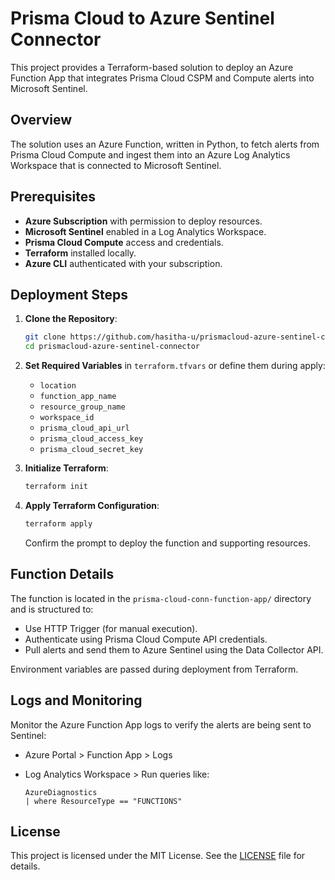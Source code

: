 # Prisma Cloud to Azure Sentinel Connector

This project provides a Terraform-based solution to deploy an Azure Function App that integrates Prisma Cloud CSPM and Compute alerts into Microsoft Sentinel.

## Overview

The solution uses an Azure Function, written in Python, to fetch alerts from Prisma Cloud Compute and ingest them into an Azure Log Analytics Workspace that is connected to Microsoft Sentinel.

## Prerequisites

- **Azure Subscription** with permission to deploy resources.
- **Microsoft Sentinel** enabled in a Log Analytics Workspace.
- **Prisma Cloud Compute** access and credentials.
- **Terraform** installed locally.
- **Azure CLI** authenticated with your subscription.

## Deployment Steps

1. **Clone the Repository**:

    ```bash
    git clone https://github.com/hasitha-u/prismacloud-azure-sentinel-connector.git
    cd prismacloud-azure-sentinel-connector
    ```

2. **Set Required Variables** in `terraform.tfvars` or define them during apply:
    - `location`
    - `function_app_name`
    - `resource_group_name`
    - `workspace_id`
    - `prisma_cloud_api_url`
    - `prisma_cloud_access_key`
    - `prisma_cloud_secret_key`

3. **Initialize Terraform**:

    ```bash
    terraform init
    ```

4. **Apply Terraform Configuration**:

    ```bash
    terraform apply
    ```

    Confirm the prompt to deploy the function and supporting resources.

## Function Details

The function is located in the `prisma-cloud-conn-function-app/` directory and is structured to:

- Use HTTP Trigger (for manual execution).
- Authenticate using Prisma Cloud Compute API credentials.
- Pull alerts and send them to Azure Sentinel using the Data Collector API.

Environment variables are passed during deployment from Terraform.

## Logs and Monitoring

Monitor the Azure Function App logs to verify the alerts are being sent to Sentinel:

- Azure Portal > Function App > Logs
- Log Analytics Workspace > Run queries like:

    ```kusto
    AzureDiagnostics
    | where ResourceType == "FUNCTIONS"
    ```

## License

This project is licensed under the MIT License. See the [LICENSE](LICENSE) file for details.
